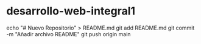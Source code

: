 # desarrollo-web-integral1
echo "# Nuevo Repositorio" > README.md
git add README.md
git commit -m "Añadir archivo README"
git push origin main
